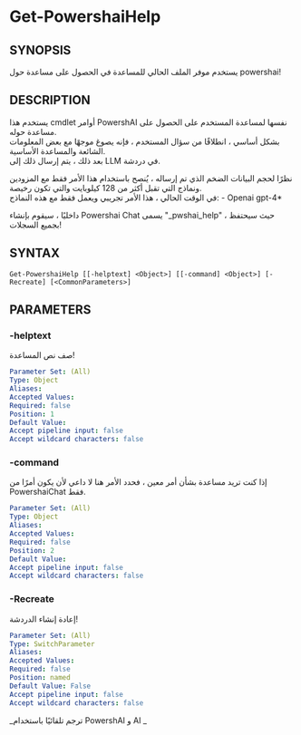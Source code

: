 ﻿---
external help file: powershai-help.xml
schema: 2.0.0
powershai: true
---

# Get-PowershaiHelp

## SYNOPSIS <!--!= @#Synop !-->
يستخدم موفر الملف الحالي للمساعدة في الحصول على مساعدة حول powershai!

## DESCRIPTION <!--!= @#Desc !-->
يستخدم هذا cmdlet أوامر PowershAI نفسها لمساعدة المستخدم على الحصول على مساعدة حوله.  
بشكل أساسي ، انطلاقًا من سؤال المستخدم ، فإنه يصوغ موجهًا مع بعض المعلومات الشائعة والمساعدة الأساسية.  
بعد ذلك ، يتم إرسال ذلك إلى LLM في دردشة.

نظرًا لحجم البيانات الضخم الذي تم إرساله ، يُنصح باستخدام هذا الأمر فقط مع المزودين ونماذج التي تقبل أكثر من 128 كيلوبايت والتي تكون رخيصة.  
في الوقت الحالي ، هذا الأمر تجريبي ويعمل فقط مع هذه النماذج:
	- Openai gpt-4*
	
داخليًا ، سيقوم بإنشاء Powershai Chat يسمى "_pwshai_help" ، حيث سيحتفظ بجميع السجلات!

## SYNTAX <!--!= @#Syntax !-->

```
Get-PowershaiHelp [[-helptext] <Object>] [[-command] <Object>] [-Recreate] [<CommonParameters>]
```

## PARAMETERS <!--!= @#Params !-->

### -helptext
صف نص المساعدة!

```yml
Parameter Set: (All)
Type: Object
Aliases: 
Accepted Values: 
Required: false
Position: 1
Default Value: 
Accept pipeline input: false
Accept wildcard characters: false
```

### -command
إذا كنت تريد مساعدة بشأن أمر معين ، فحدد الأمر هنا 
لا داعي لأن يكون أمرًا من PowershaiChat فقط.

```yml
Parameter Set: (All)
Type: Object
Aliases: 
Accepted Values: 
Required: false
Position: 2
Default Value: 
Accept pipeline input: false
Accept wildcard characters: false
```

### -Recreate
إعادة إنشاء الدردشة!

```yml
Parameter Set: (All)
Type: SwitchParameter
Aliases: 
Accepted Values: 
Required: false
Position: named
Default Value: False
Accept pipeline input: false
Accept wildcard characters: false
```




<!--PowershaiAiDocBlockStart-->
_ترجم تلقائيًا باستخدام PowershAI و AI 
_
<!--PowershaiAiDocBlockEnd-->
